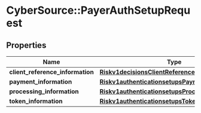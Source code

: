 # CyberSource::PayerAuthSetupRequest

## Properties
Name | Type | Description | Notes
------------ | ------------- | ------------- | -------------
**client_reference_information** | [**Riskv1decisionsClientReferenceInformation**](Riskv1decisionsClientReferenceInformation.md) |  | [optional] 
**payment_information** | [**Riskv1authenticationsetupsPaymentInformation**](Riskv1authenticationsetupsPaymentInformation.md) |  | [optional] 
**processing_information** | [**Riskv1authenticationsetupsProcessingInformation**](Riskv1authenticationsetupsProcessingInformation.md) |  | [optional] 
**token_information** | [**Riskv1authenticationsetupsTokenInformation**](Riskv1authenticationsetupsTokenInformation.md) |  | [optional] 


